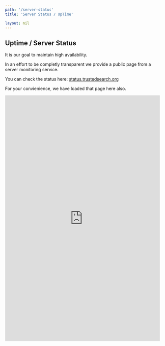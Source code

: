 ```yaml
---
path: '/server-status'
title: 'Server Status / UpTime'

layout: nil
---
```


## Uptime / Server Status
It is our goal to maintain high availability.

In an effort to be completly transparent we provide a public page from a server monitoring service.


You can check the status here: [status.trustedsearch.org](status.trustedsearch.org)

For your convienience, we have loaded that page here also.

<style>
	
	.status-page{
		height:800px;
		width:100%;
	}
</style>
<iframe src="http://status.trustedsearch.org" frameborder="0" class='status-page'></iframe>